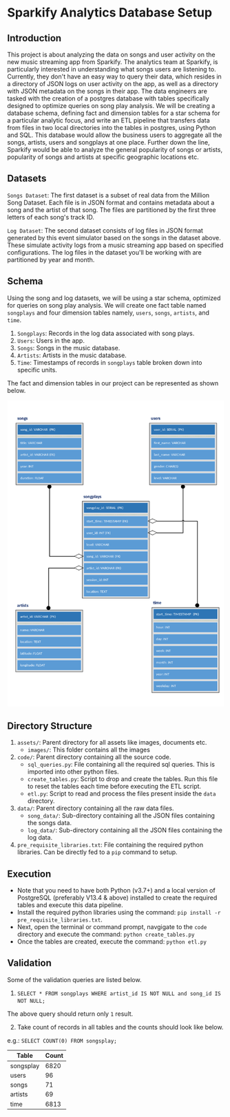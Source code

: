 
# Sparkify Analytics Database Setup


## Introduction


This project is about analyzing the data on songs and user activity on the new music streaming app from Sparkify. The analytics team at Sparkify, is particularly interested in understanding what songs users are listening to. Currently, they don't have an easy way to query their data, which resides in a directory of JSON logs on user activity on the app, as well as a directory with JSON metadata on the songs in their app. The data engineers are tasked with the creation of a postgres database with tables specifically designed to optimize queries on song play analysis. We will be creating a database schema, defining fact and dimension tables for a star schema for a particular analytic focus, and write an ETL pipeline that transfers data from files in two local directories into the tables in postgres, using Python and SQL. This database would allow the business users to aggregate all the songs, artists, users and songplays at one place. Further down the line, Sparkify would be able to analyze the general popularity of songs or artists, popularity of songs and artists at specific geographic locations etc.


## Datasets

`Songs Dataset`: The first dataset is a subset of real data from the Million Song Dataset. Each file is in JSON format and contains metadata about a song and the artist of that song. The files are partitioned by the first three letters of each song's track ID.

`Log Dataset`: The second dataset consists of log files in JSON format generated by this event simulator based on the songs in the dataset above. These simulate activity logs from a music streaming app based on specified configurations. The log files in the dataset you'll be working with are partitioned by year and month.


## Schema

Using the song and log datasets, we will be using a star schema, optimized for queries on song play analysis. We will create one fact table named `songplays` and four dimension tables namely, `users`, `songs`, `artists`, and `time`.

1. `Songplays`: Records in the log data associated with song plays.
2. `Users`: Users in the app.
3. `Songs`: Songs in the music database.
4. `Artists`: Artists in the music database.
5. `Time`: Timestamps of records in `songplays` table broken down into specific units.

The fact and dimension tables in our project can be represented as shown below.

![Sparkify Star Schema Diagram](/assets/images/sparkify_star_schema.png)


## Directory Structure

1. `assets/`: Parent directory for all assets like images, documents etc.
    - `images/`: This folder contains all the images
2. `code/`: Parent directory containing all the source code.
    - `sql_queries.py`: File containing all the required sql queries. This is imported into other python files.
    - `create_tables.py`: Script to drop and create the tables. Run this file to reset the tables each time before executing the ETL script.
    - `etl.py`: Script to read and process the files present inside the `data` directory.
3. `data/`: Parent directory containing all the raw data files.
    - `song_data/`: Sub-directory containing all the JSON files containing the songs data.
    - `log_data/`: Sub-directory containing all the JSON files containing the log data.
4. `pre_requisite_libraries.txt`: File containing the required python libraries. Can be directly fed to a `pip` command to setup.


## Execution

 - Note that you need to have both Python (v3.7+) and a local version of PostgreSQL (preferably V13.4 & above) installed to create the required tables and execute this data pipeline.
 - Install the required python libraries using the command:
 `pip install -r pre_requisite_libraries.txt`.
 - Next, open the terminal or command prompt, navgigate to the `code` directory and execute the command:
 `python create_tables.py`
 - Once the tables are created, execute the command:
 `python etl.py`


## Validation

 Some of the validation queries are listed below.

 1. `SELECT * FROM songplays WHERE artist_id IS NOT NULL and song_id IS NOT NULL;`

 The above query should return only `1` result.

 2. Take count of records in all tables and the counts should look like below.

 e.g.: `SELECT COUNT(0) FROM songsplay;`

 | Table | Count |
 | --- | ----------- |
 | songsplay | 6820 |
 | users | 96 |
 | songs | 71 |
 | artists | 69 |
 | time | 6813 |
